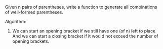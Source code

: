 Given n pairs of parentheses, write a function to generate all combinations of well-formed parentheses.

Algorithm:
1. We can start an opening bracket if we still have one (of n) left to place. And we can start a closing bracket if it would not exceed the number of opening brackets.
